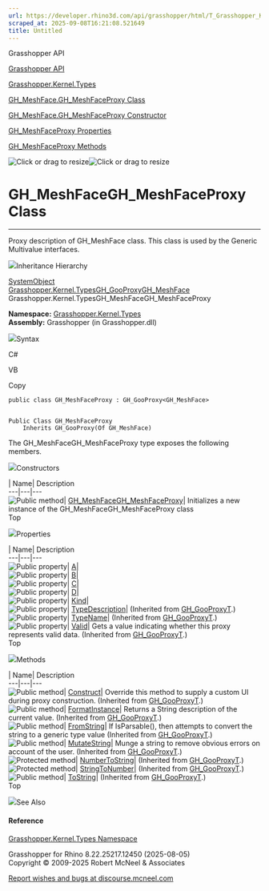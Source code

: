 ```yaml
---
url: https://developer.rhino3d.com/api/grasshopper/html/T_Grasshopper_Kernel_Types_GH_MeshFace_GH_MeshFaceProxy.htm
scraped_at: 2025-09-08T16:21:08.521649
title: Untitled
---
```


Grasshopper API

[Grasshopper API](../html/723c01da-9986-4db2-8f53-6f3a7494df75.htm
"Grasshopper API")

[Grasshopper.Kernel.Types](../html/N_Grasshopper_Kernel_Types.htm
"Grasshopper.Kernel.Types")

[GH_MeshFace.GH_MeshFaceProxy
Class](../html/T_Grasshopper_Kernel_Types_GH_MeshFace_GH_MeshFaceProxy.htm
"GH_MeshFace.GH_MeshFaceProxy Class")

[GH_MeshFace.GH_MeshFaceProxy Constructor
](../html/M_Grasshopper_Kernel_Types_GH_MeshFace_GH_MeshFaceProxy__ctor.htm
"GH_MeshFace.GH_MeshFaceProxy Constructor ")

[GH_MeshFaceProxy
Properties](../html/Properties_T_Grasshopper_Kernel_Types_GH_MeshFace_GH_MeshFaceProxy.htm
"GH_MeshFaceProxy Properties")

[GH_MeshFaceProxy
Methods](../html/Methods_T_Grasshopper_Kernel_Types_GH_MeshFace_GH_MeshFaceProxy.htm
"GH_MeshFaceProxy Methods")

![Click or drag to resize](../icons/TocOpen.gif)![Click or drag to
resize](../icons/TocClose.gif)

# GH_MeshFaceGH_MeshFaceProxy Class  
  
---  
  
Proxy description of GH_MeshFace class. This class is used by the Generic
Multivalue interfaces.

![](../icons/SectionExpanded.png)Inheritance Hierarchy

[SystemObject](https://docs.microsoft.com/dotnet/api/system.object)  
[Grasshopper.Kernel.TypesGH_GooProxy](T_Grasshopper_Kernel_Types_GH_GooProxy_1.htm)[GH_MeshFace](T_Grasshopper_Kernel_Types_GH_MeshFace.htm)  
Grasshopper.Kernel.TypesGH_MeshFaceGH_MeshFaceProxy  

**Namespace:** [Grasshopper.Kernel.Types](N_Grasshopper_Kernel_Types.htm)  
**Assembly:** Grasshopper (in Grasshopper.dll)

![](../icons/SectionExpanded.png)Syntax

C#

VB

Copy

    
    
    public class GH_MeshFaceProxy : GH_GooProxy<GH_MeshFace>
    
    
    Public Class GH_MeshFaceProxy
    	Inherits GH_GooProxy(Of GH_MeshFace)

The GH_MeshFaceGH_MeshFaceProxy type exposes the following members.

![](../icons/SectionExpanded.png)Constructors

| Name| Description  
---|---|---  
![Public method](../icons/pubmethod.gif)|
[GH_MeshFaceGH_MeshFaceProxy](M_Grasshopper_Kernel_Types_GH_MeshFace_GH_MeshFaceProxy__ctor.htm)|
Initializes a new instance of the GH_MeshFaceGH_MeshFaceProxy class  
Top

![](../icons/SectionExpanded.png)Properties

| Name| Description  
---|---|---  
![Public property](../icons/pubproperty.gif)|
[A](P_Grasshopper_Kernel_Types_GH_MeshFace_GH_MeshFaceProxy_A.htm)|  
![Public property](../icons/pubproperty.gif)|
[B](P_Grasshopper_Kernel_Types_GH_MeshFace_GH_MeshFaceProxy_B.htm)|  
![Public property](../icons/pubproperty.gif)|
[C](P_Grasshopper_Kernel_Types_GH_MeshFace_GH_MeshFaceProxy_C.htm)|  
![Public property](../icons/pubproperty.gif)|
[D](P_Grasshopper_Kernel_Types_GH_MeshFace_GH_MeshFaceProxy_D.htm)|  
![Public property](../icons/pubproperty.gif)|
[Kind](P_Grasshopper_Kernel_Types_GH_MeshFace_GH_MeshFaceProxy_Kind.htm)|  
![Public property](../icons/pubproperty.gif)|
[TypeDescription](P_Grasshopper_Kernel_Types_GH_GooProxy_1_TypeDescription.htm)|
(Inherited from [GH_GooProxyT](T_Grasshopper_Kernel_Types_GH_GooProxy_1.htm).)  
![Public property](../icons/pubproperty.gif)|
[TypeName](P_Grasshopper_Kernel_Types_GH_GooProxy_1_TypeName.htm)|  (Inherited
from [GH_GooProxyT](T_Grasshopper_Kernel_Types_GH_GooProxy_1.htm).)  
![Public property](../icons/pubproperty.gif)|
[Valid](P_Grasshopper_Kernel_Types_GH_GooProxy_1_Valid.htm)|  Gets a value
indicating whether this proxy represents valid data.  (Inherited from
[GH_GooProxyT](T_Grasshopper_Kernel_Types_GH_GooProxy_1.htm).)  
Top

![](../icons/SectionExpanded.png)Methods

| Name| Description  
---|---|---  
![Public method](../icons/pubmethod.gif)|
[Construct](M_Grasshopper_Kernel_Types_GH_GooProxy_1_Construct.htm)|  Override
this method to supply a custom UI during proxy construction.  (Inherited from
[GH_GooProxyT](T_Grasshopper_Kernel_Types_GH_GooProxy_1.htm).)  
![Public method](../icons/pubmethod.gif)|
[FormatInstance](M_Grasshopper_Kernel_Types_GH_GooProxy_1_FormatInstance.htm)|
Returns a String description of the current value.  (Inherited from
[GH_GooProxyT](T_Grasshopper_Kernel_Types_GH_GooProxy_1.htm).)  
![Public method](../icons/pubmethod.gif)|
[FromString](M_Grasshopper_Kernel_Types_GH_GooProxy_1_FromString.htm)|  If
IsParsable(), then attempts to convert the string to a generic type value
(Inherited from [GH_GooProxyT](T_Grasshopper_Kernel_Types_GH_GooProxy_1.htm).)  
![Public method](../icons/pubmethod.gif)|
[MutateString](M_Grasshopper_Kernel_Types_GH_GooProxy_1_MutateString.htm)|
Munge a string to remove obvious errors on account of the user.  (Inherited
from [GH_GooProxyT](T_Grasshopper_Kernel_Types_GH_GooProxy_1.htm).)  
![Protected method](../icons/protmethod.gif)|
[NumberToString](M_Grasshopper_Kernel_Types_GH_GooProxy_1_NumberToString.htm)|
(Inherited from [GH_GooProxyT](T_Grasshopper_Kernel_Types_GH_GooProxy_1.htm).)  
![Protected method](../icons/protmethod.gif)|
[StringToNumber](M_Grasshopper_Kernel_Types_GH_GooProxy_1_StringToNumber.htm)|
(Inherited from [GH_GooProxyT](T_Grasshopper_Kernel_Types_GH_GooProxy_1.htm).)  
![Public method](../icons/pubmethod.gif)|
[ToString](M_Grasshopper_Kernel_Types_GH_GooProxy_1_ToString.htm)|  (Inherited
from [GH_GooProxyT](T_Grasshopper_Kernel_Types_GH_GooProxy_1.htm).)  
Top

![](../icons/SectionExpanded.png)See Also

#### Reference

[Grasshopper.Kernel.Types Namespace](N_Grasshopper_Kernel_Types.htm)

Grasshopper for Rhino 8.22.25217.12450 (2025-08-05)  
Copyright © 2009-2025 Robert McNeel & Associates

[Report wishes and bugs at
discourse.mcneel.com](https://discourse.mcneel.com/c/grasshopper)

